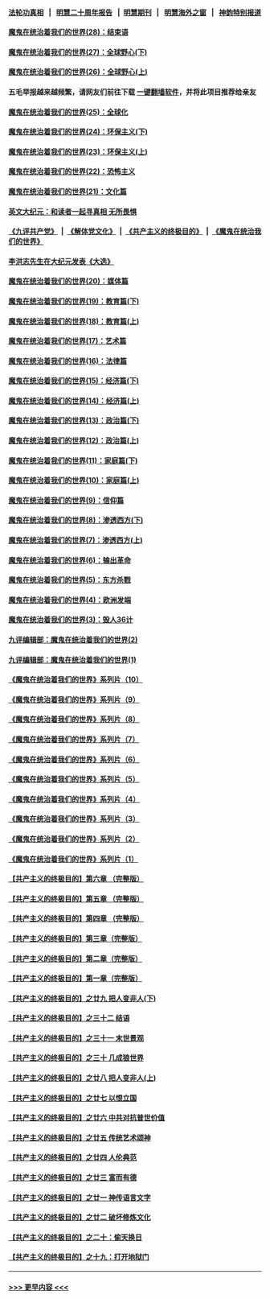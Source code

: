#### [法轮功真相](https://github.com/gfw-breaker/truth/blob/master/README.md?t=0) &nbsp;&nbsp;|&nbsp;&nbsp; [明慧二十周年报告](https://github.com/gfw-breaker/mh-reports/blob/master/README.md?t=0) &nbsp;&nbsp;|&nbsp;&nbsp;[明慧期刊](https://github.com/gfw-breaker/mh-qikan) &nbsp;&nbsp;|&nbsp;&nbsp; [明慧海外之窗](https://github.com/gfw-breaker/mh-news/blob/master/README.md?t=0) &nbsp;&nbsp;|&nbsp;&nbsp; [神韵特别报道](https://github.com/gfw-breaker/mh-news/blob/master/shenyun.md?t=0)
#### [魔鬼在统治着我们的世界(28)：结束语](../pages/nsc422/n10936246.md?t=07021301) 
#### [魔鬼在统治着我们的世界(27)：全球野心(下)](../pages/nsc422/n10928319.md?t=07021301) 
#### [魔鬼在统治着我们的世界(26)：全球野心(上)](../pages/nsc422/n10900318.md?t=07021301) 
#### 五毛举报越来越频繁，请网友们前往下载 [一键翻墙软件](https://github.com/gfw-breaker/ssr-accounts)，并将此项目推荐给亲友
#### [魔鬼在统治着我们的世界(25)：全球化](../pages/nsc422/n10788205.md?t=07021301) 
#### [魔鬼在统治着我们的世界(24)：环保主义(下)](../pages/nsc422/n10695307.md?t=07021301) 
#### [魔鬼在统治着我们的世界(23)：环保主义(上)](../pages/nsc422/n10688613.md?t=07021301) 
#### [魔鬼在统治着我们的世界(22)：恐怖主义](../pages/nsc422/n10614727.md?t=07021301) 
#### [魔鬼在统治着我们的世界(21)：文化篇](../pages/nsc422/n10597706.md?t=07021301) 
#### [英文大纪元：和读者一起寻真相 无所畏惧](../pages/nsc422/n12542027.md?t=07021301) 
#### [《九评共产党》](https://github.com/begood0513/9ping.md/blob/master/README.md) &nbsp;|&nbsp; [《解体党文化》](../../../../jtdwh.md/blob/master/README.md)  &nbsp;|&nbsp; [《共产主义的终极目的》](../../../../gczydzjmd.md/blob/master/README.md) &nbsp;|&nbsp; [《魔鬼在统治我们的世界》](../../../../mgztzwmdsj.md/blob/master/README.md) 
#### [李洪志先生在大纪元发表《大选》](../pages/nsc422/n12534746.md?t=07021301) 
#### [魔鬼在统治着我们的世界(20)：媒体篇](../pages/nsc422/n10586579.md?t=07021301) 
#### [魔鬼在统治着我们的世界(19)：教育篇(下)](../pages/nsc422/n10564808.md?t=07021301) 
#### [魔鬼在统治着我们的世界(18)：教育篇(上)](../pages/nsc422/n10526970.md?t=07021301) 
#### [魔鬼在统治着我们的世界(17)：艺术篇](../pages/nsc422/n10499093.md?t=07021301) 
#### [魔鬼在统治着我们的世界(16)：法律篇](../pages/nsc422/n10485969.md?t=07021301) 
#### [魔鬼在统治着我们的世界(15)：经济篇(下)](../pages/nsc422/n10469975.md?t=07021301) 
#### [魔鬼在统治着我们的世界(14)：经济篇(上)](../pages/nsc422/n10457370.md?t=07021301) 
#### [魔鬼在统治着我们的世界(13)：政治篇(下)](../pages/nsc422/n10448270.md?t=07021301) 
#### [魔鬼在统治着我们的世界(12)：政治篇(上)](../pages/nsc422/n10444576.md?t=07021301) 
#### [魔鬼在统治着我们的世界(11)：家庭篇(下)](../pages/nsc422/n10440961.md?t=07021301) 
#### [魔鬼在统治着我们的世界(10)：家庭篇(上)](../pages/nsc422/n10435448.md?t=07021301) 
#### [魔鬼在统治着我们的世界(9)：信仰篇](../pages/nsc422/n10432159.md?t=07021301) 
#### [魔鬼在统治着我们的世界(8)：渗透西方(下)](../pages/nsc422/n10429603.md?t=07021301) 
#### [魔鬼在统治着我们的世界(7)：渗透西方(上)](../pages/nsc422/n10426013.md?t=07021301) 
#### [魔鬼在统治着我们的世界(6)：输出革命](../pages/nsc422/n10421536.md?t=07021301) 
#### [魔鬼在统治着我们的世界(5)：东方杀戮](../pages/nsc422/n10417707.md?t=07021301) 
#### [魔鬼在统治着我们的世界(4)：欧洲发端](../pages/nsc422/n10414890.md?t=07021301) 
#### [魔鬼在统治着我们的世界(3)：毁人36计](../pages/nsc422/n10411583.md?t=07021301) 
#### [九评编辑部：魔鬼在统治着我们的世界(2)](../pages/nsc422/n10410036.md?t=07021301) 
#### [九评编辑部：魔鬼在统治着我们的世界(1)](../pages/nsc422/n10406825.md?t=07021301) 
#### [《魔鬼在统治着我们的世界》系列片（10）](../pages/nsc422/n12292670.md?t=07021301) 
#### [《魔鬼在统治着我们的世界》系列片（9）](../pages/nsc422/n12290859.md?t=07021301) 
#### [《魔鬼在统治着我们的世界》系列片（8）](../pages/nsc422/n12287445.md?t=07021301) 
#### [《魔鬼在统治着我们的世界》系列片（7）](../pages/nsc422/n12283425.md?t=07021301) 
#### [《魔鬼在统治着我们的世界》系列片（6）](../pages/nsc422/n12282314.md?t=07021301) 
#### [《魔鬼在统治着我们的世界》系列片（5）](../pages/nsc422/n12281419.md?t=07021301) 
#### [《魔鬼在统治着我们的世界》系列片（4）](../pages/nsc422/n12274024.md?t=07021301) 
#### [《魔鬼在统治着我们的世界》系列片（3）](../pages/nsc422/n12271322.md?t=07021301) 
#### [《魔鬼在统治着我们的世界》系列片（2）](../pages/nsc422/n12269049.md?t=07021301) 
#### [《魔鬼在统治着我们的世界》系列片（1）](../pages/nsc422/n12267575.md?t=07021301) 
#### [【共产主义的终极目的】第六章 （完整版）](../pages/nsc422/n11428913.md?t=07021301) 
#### [【共产主义的终极目的】第五章 （完整版）](../pages/nsc422/n11428912.md?t=07021301) 
#### [【共产主义的终极目的】第四章 （完整版）](../pages/nsc422/n11428907.md?t=07021301) 
#### [【共产主义的终极目的】第三章（完整版）](../pages/nsc422/n11428848.md?t=07021301) 
#### [【共产主义的终极目的】第二章（完整版）](../pages/nsc422/n11428831.md?t=07021301) 
#### [【共产主义的终极目的】第一章（完整版）](../pages/nsc422/n11417651.md?t=07021301) 
#### [【共产主义的终极目的】之廿九 把人变非人(下)](../pages/nsc422/n11344140.md?t=07021301) 
#### [【共产主义的终极目的】之三十二 结语](../pages/nsc422/n11360535.md?t=07021301) 
#### [【共产主义的终极目的】之三十一 末世景观](../pages/nsc422/n11351129.md?t=07021301) 
#### [【共产主义的终极目的】之三十 几成狼世界](../pages/nsc422/n11348280.md?t=07021301) 
#### [【共产主义的终极目的】之廿八 把人变非人(上)](../pages/nsc422/n11340492.md?t=07021301) 
#### [【共产主义的终极目的】之廿七 以恨立国](../pages/nsc422/n11336944.md?t=07021301) 
#### [【共产主义的终极目的】之廿六 中共对抗普世价值](../pages/nsc422/n11324785.md?t=07021301) 
#### [【共产主义的终极目的】之廿五 传统艺术颂神](../pages/nsc422/n11296396.md?t=07021301) 
#### [【共产主义的终极目的】之廿四 人伦典范](../pages/nsc422/n11296397.md?t=07021301) 
#### [【共产主义的终极目的】之廿三 富而有德](../pages/nsc422/n11283598.md?t=07021301) 
#### [【共产主义的终极目的】之廿一 神传语言文字](../pages/nsc422/n11263265.md?t=07021301) 
#### [【共产主义的终极目的】之廿二 破坏修炼文化](../pages/nsc422/n11245728.md?t=07021301) 
#### [【共产主义的终极目的】之二十：偷天换日](../pages/nsc422/n11238846.md?t=07021301) 
#### [【共产主义的终极目的】之十九：打开地狱门](../pages/nsc422/n11206376.md?t=07021301) 

----
#### [ >>> 更早内容 <<< ](../indexes/nsc422-earlier.md)
